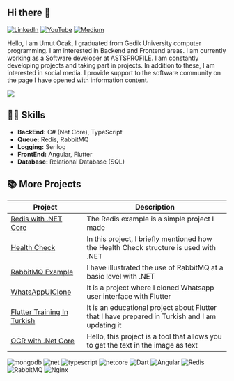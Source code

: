 ## Hi there 👋
[ ![LinkedIn](https://img.shields.io/badge/LinkedIn-4682B4?style=for-the-badge&logo=linkedin&logoColor=white)](https://www.linkedin.com/in/umutocak/) [![YouTube](https://img.shields.io/badge/YouTube-B22222?style=for-the-badge&logo=youtube&logoColor=white)](https://www.youtube.com/@umutocak) [![Medium](https://img.shields.io/badge/Medium-555555?style=for-the-badge&logo=medium&logoColor=white)](https://medium.com/@umutocakcom)

Hello, I am Umut Ocak, I graduated from Gedik University computer programming. I am interested in Backend and Frontend areas. I am currently working as a Software developer at ASTSPROFILE. I am constantly developing projects and taking part in projects. In addition to these, I am interested in social media. I provide support to the software community on the page I have opened with information content.

![](https://komarev.com/ghpvc/?username=umutocak&color=blue)

## 👨‍💻 Skills

-  **BackEnd:**  C# (Net Core), TypeScript
-  **Queue:**  Redis, RabbitMQ
-  **Logging:**  Serilog
-  **FrontEnd:**  Angular, Flutter
-  **Database:** Relational Database (SQL)


## 📚 More Projects

| Project | Description |
| --- | --- |
| [ Redis with .NET Core ](https://github.com/umutocak/redis-example) | The Redis example is a simple project I made |
| [ Health Check ](https://github.com/umutocak/HealthCheck) | In this project, I briefly mentioned how the Health Check structure is used with .NET |
| [ RabbitMQ Example ](https://github.com/umutocak/RabbitMQ-example) | I have illustrated the use of RabbitMQ at a basic level with .NET |
| [ WhatsAppUIClone ](https://github.com/umutocak/WhatsAppUIClone) | It is a project where I cloned Whatsapp user interface with Flutter |
| [ Flutter Training In Turkish ](https://github.com/umutocak/turkce_flutter_egitimi) | It is an educational project about Flutter that I have prepared in Turkish and I am updating it |
| [ OCR with .Net Core ](https://github.com/umutocak/dotnetcore_tesseract_ocr/tree/master) | Hello, this project is a tool that allows you to get the text in the image as text |



![mongodb](https://img.shields.io/badge/mongodb-789461.svg?style=for-the-badge&logo=mongodb&logoColor=white) ![net](https://img.shields.io/badge/.net-472183.svg?style=for-the-badge&logo=.net&logoColor=white) ![typescript](https://img.shields.io/badge/typescript-3C79F5.svg?style=for-the-badge&logo=typescript&logoColor=white) ![netcore](https://img.shields.io/badge/netcore-711DB0.svg?style=for-the-badge&logo=csharp&logoColor=white) ![Dart](https://img.shields.io/badge/dart-%230175C2.svg?style=for-the-badge&logo=dart&logoColor=white) ![Angular](https://img.shields.io/badge/angular-%23DD0031.svg?style=for-the-badge&logo=angular&logoColor=white) ![Redis](https://img.shields.io/badge/redis-%23DD0031.svg?style=for-the-badge&logo=redis&logoColor=white) ![RabbitMQ](https://img.shields.io/badge/rabbitmq-FF6C37?style=for-the-badge&logo=rabbitmq&logoColor=white) ![Nginx](https://img.shields.io/badge/nginx-17594A?style=for-the-badge&logo=nginx&logoColor=white)
